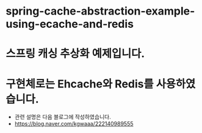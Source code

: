 # spring-cache-abstraction-example-using-ecache-and-redis


# 스프링 캐싱 추상화 예제입니다.
# 구현체로는 Ehcache와 Redis를 사용하였습니다.
- 관련 설명은 다음 블로그에 작성하였습니다.
- https://blog.naver.com/kgwaaa/222140989555
